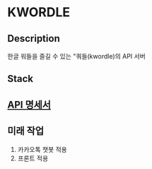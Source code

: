 # KWORDLE

## Description

한글 워들을 즐길 수 있는 "쿼들(kwordle)의 API 서버

## Stack

## [API 명세서](./API.md)

## 미래 작업

1. 카카오톡 챗봇 적용
2. 프론트 적용
